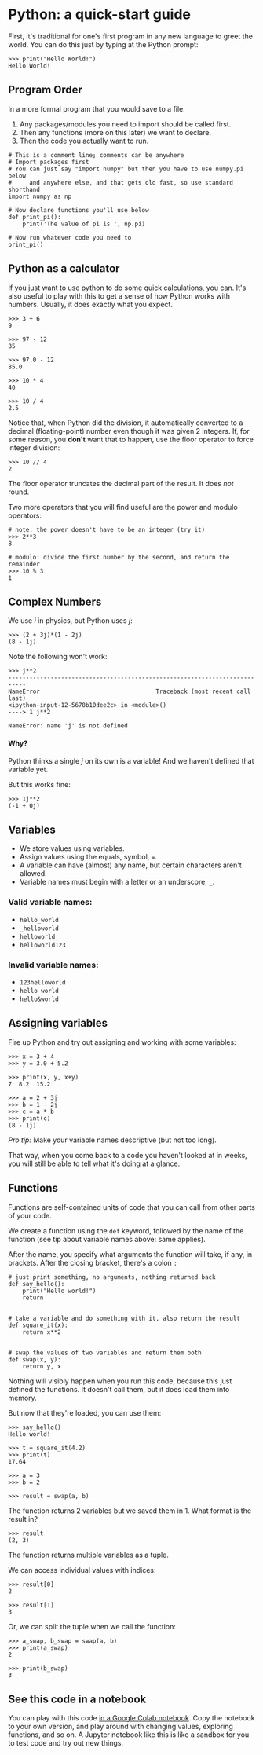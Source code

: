 # Python: a quick-start guide

First, it's traditional for one's first program in any new language to greet the world. You can do this just by typing at the Python prompt:

```
>>> print("Hello World!")
Hello World!

```


## Program Order

In a more formal program that you would save to a file:

1. Any packages/modules you need to import should be called first.
2. Then any functions (more on this later) we want to declare.
3. Then the code you actually want to run.

```
# This is a comment line; comments can be anywhere
# Import packages first
# You can just say "import numpy" but then you have to use numpy.pi below 
#     and anywhere else, and that gets old fast, so use standard shorthand
import numpy as np

# Now declare functions you'll use below
def print_pi():
    print('The value of pi is ', np.pi)

# Now run whatever code you need to
print_pi()
```

## Python as a calculator

If you just want to use python to do some quick calculations, you can. It's also useful to play with this to get a sense of how Python works with numbers. Usually, it does exactly what you expect.

```
>>> 3 + 6
9

>>> 97 - 12
85

>>> 97.0 - 12
85.0

>>> 10 * 4
40

>>> 10 / 4
2.5
```

Notice that, when Python did the division, it automatically converted to a decimal (floating-point) number even though it was given 2 integers. If, for some reason, you **don't** want that to happen, use the floor operator to force integer division:

```
>>> 10 // 4
2
```

The floor operator truncates the decimal part of the result. It does *not* round.

Two more operators that you will find useful are the power and modulo operators:

```
# note: the power doesn't have to be an integer (try it)
>>> 2**3
8

# modulo: divide the first number by the second, and return the remainder
>>> 10 % 3
1
```

## Complex Numbers
We use *i* in physics, but Python uses *j*:

```
>>> (2 + 3j)*(1 - 2j)
(8 - 1j)
```

Note the following won't work:

```
>>> j**2
---------------------------------------------------------------------------
NameError                                 Traceback (most recent call last)
<ipython-input-12-5678b10dee2c> in <module>()
----> 1 j**2

NameError: name 'j' is not defined
```

#### Why?
Python thinks a single *j* on its own is a variable! And we haven't defined that variable yet.

But this works fine:

```
>>> 1j**2
(-1 + 0j)
```

## Variables

- We store values using variables.
- Assign values using the equals, symbol, `=`. 
- A variable can have (almost) any name, but certain characters aren't allowed.
- Variable names must begin with a letter or an underscore, `_`.

### Valid variable names:

- `hello_world`
- `_helloworld`
- `helloworld_`
- `helloworld123`

### Invalid variable names:

- `123helloworld`
- `hello world`
- `hello&world`

## Assigning variables
Fire up Python and try out assigning and working with some variables:

```
>>> x = 3 + 4
>>> y = 3.0 + 5.2

>>> print(x, y, x+y)
7  8.2  15.2

>>> a = 2 + 3j
>>> b = 1 - 2j
>>> c = a * b
>>> print(c)
(8 - 1j)
```

*Pro tip:* Make your variable names descriptive (but not too long).

That way, when you come back to a code you haven't looked at in weeks, you will still be able to tell what it's doing at a glance.


## Functions

Functions are self-contained units of code that you can call from other parts of your code. 

We create a function using the `def` keyword, followed by the name of the function (see tip about variable names above: same applies). 

After the name, you specify what arguments the function will take, if any, in brackets. After the closing bracket, there's a colon `:`

```
# just print something, no arguments, nothing returned back
def say_hello():
    print("Hello world!")
    return


# take a variable and do something with it, also return the result
def square_it(x):
    return x**2


# swap the values of two variables and return them both
def swap(x, y):
    return y, x
```

Nothing will visibly happen when you run this code, because this just defined the functions. It doesn't call them, but it does load them into memory.

But now that they're loaded, you can use them:

```
>>> say_hello()
Hello world!

>>> t = square_it(4.2)
>>> print(t)
17.64

>>> a = 3
>>> b = 2

>>> result = swap(a, b)
```

The function returns 2 variables but we saved them in 1. What format is the result in?
```
>>> result
(2, 3)
```

The function returns multiple variables as a tuple.

We can access individual values with indices:
```
>>> result[0]
2

>>> result[1]
3
```

Or, we can split the tuple when we call the function:
```
>>> a_swap, b_swap = swap(a, b)
>>> print(a_swap)
2

>>> print(b_swap)
3
```

## See this code in a notebook

You can play with this code [in a Google Colab notebook](https://colab.research.google.com/drive/1uAgmWZ4OJO3SklbuJkGpi16xqah0E1fp?usp=sharing). Copy the notebook to your own version, and play around with changing values, exploring functions, and so on. A Jupyter notebook like this is like a sandbox for you to test code and try out new things.